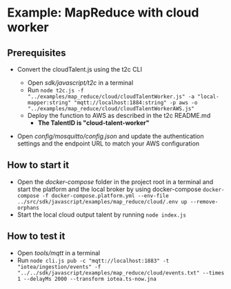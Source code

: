 <!---
  Copyright (c) 2021 Bosch.IO GmbH

  This Source Code Form is subject to the terms of the Mozilla Public
  License, v. 2.0. If a copy of the MPL was not distributed with this
  file, You can obtain one at https://mozilla.org/MPL/2.0/.

  SPDX-License-Identifier: MPL-2.0
-->

# Example: MapReduce with cloud worker

## Prerequisites

- Convert the cloudTalent.js using the t2c CLI
  - Open _sdk/javascript/t2c_ in a terminal
  - Run `node t2c.js -f "../examples/map_reduce/cloud/cloudTalentWorker.js" -a "local-mapper:string" "mqtt://localhost:1884:string" -p aws -o "../examples/map_reduce/cloud/cloudTalentWorkerAWS.js"`
  - Deploy the function to AWS as described in the t2c README.md
    - __The TalentID is "cloud-talent-worker"__

- Open _config/mosquitto/config.json_ and update the authentication settings and the endpoint URL to match your AWS configuration

## How to start it

- Open the _docker-compose_ folder in the project root in a terminal and start the platform and the local broker by using docker-compose `docker-compose -f docker-compose.platform.yml --env-file ../src/sdk/javascript/examples/map_reduce/cloud/.env up --remove-orphans`
- Start the local cloud output talent by running `node index.js`

## How to test it

- Open _tools/mqtt_ in a terminal
- Run `node cli.js pub -c "mqtt://localhost:1883" -t "iotea/ingestion/events" -f "../../sdk/javascript/examples/map_reduce/cloud/events.txt" --times 1 --delayMs 2000 --transform iotea.ts-now.jna`
